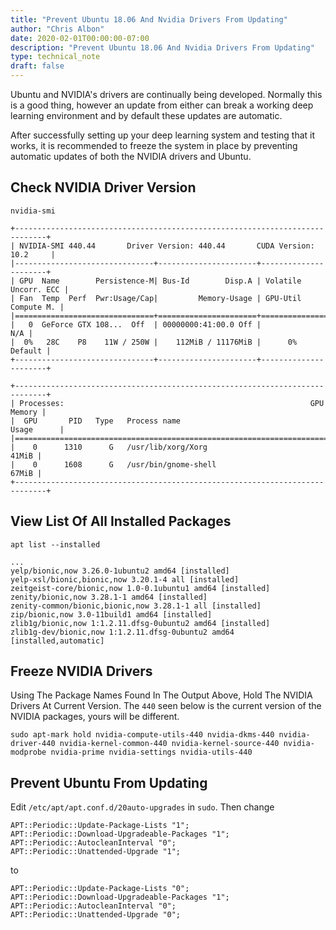 ```yaml
---
title: "Prevent Ubuntu 18.06 And Nvidia Drivers From Updating"
author: "Chris Albon"
date: 2020-02-01T00:00:00-07:00
description: "Prevent Ubuntu 18.06 And Nvidia Drivers From Updating"
type: technical_note
draft: false
---
```


Ubuntu and NVIDIA's drivers are continually being developed. Normally this is a good thing, however an update from either can break a working deep learning environment and by default these updates are automatic.

After successfully setting up your deep learning system and testing that it works, it is recommended to freeze the system in place by preventing automatic updates of both the NVIDIA drivers and Ubuntu.

## Check NVIDIA Driver Version

`nvidia-smi`
```
+-----------------------------------------------------------------------------+
| NVIDIA-SMI 440.44       Driver Version: 440.44       CUDA Version: 10.2     |
|-------------------------------+----------------------+----------------------+
| GPU  Name        Persistence-M| Bus-Id        Disp.A | Volatile Uncorr. ECC |
| Fan  Temp  Perf  Pwr:Usage/Cap|         Memory-Usage | GPU-Util  Compute M. |
|===============================+======================+======================|
|   0  GeForce GTX 108...  Off  | 00000000:41:00.0 Off |                  N/A |
|  0%   28C    P8    11W / 250W |    112MiB / 11176MiB |      0%      Default |
+-------------------------------+----------------------+----------------------+
                                                                               
+-----------------------------------------------------------------------------+
| Processes:                                                       GPU Memory |
|  GPU       PID   Type   Process name                             Usage      |
|=============================================================================|
|    0      1310      G   /usr/lib/xorg/Xorg                            41MiB |
|    0      1608      G   /usr/bin/gnome-shell                          67MiB |
+-----------------------------------------------------------------------------+
```

## View List Of All Installed Packages

`apt list --installed`
```
...
yelp/bionic,now 3.26.0-1ubuntu2 amd64 [installed]
yelp-xsl/bionic,bionic,now 3.20.1-4 all [installed]
zeitgeist-core/bionic,now 1.0-0.1ubuntu1 amd64 [installed]
zenity/bionic,now 3.28.1-1 amd64 [installed]
zenity-common/bionic,bionic,now 3.28.1-1 all [installed]
zip/bionic,now 3.0-11build1 amd64 [installed]
zlib1g/bionic,now 1:1.2.11.dfsg-0ubuntu2 amd64 [installed]
zlib1g-dev/bionic,now 1:1.2.11.dfsg-0ubuntu2 amd64 [installed,automatic]
```

## Freeze NVIDIA Drivers

Using The Package Names Found In The Output Above, Hold The NVIDIA Drivers At Current Version. The `440` seen below is the current version of the NVIDIA packages, yours will be different.

`sudo apt-mark hold nvidia-compute-utils-440 nvidia-dkms-440 nvidia-driver-440 nvidia-kernel-common-440 nvidia-kernel-source-440 nvidia-modprobe nvidia-prime nvidia-settings nvidia-utils-440`

## Prevent Ubuntu From Updating

Edit `/etc/apt/apt.conf.d/20auto-upgrades` in `sudo`. Then change

```
APT::Periodic::Update-Package-Lists "1";
APT::Periodic::Download-Upgradeable-Packages "1";
APT::Periodic::AutocleanInterval "0";
APT::Periodic::Unattended-Upgrade "1";
```

to 

```
APT::Periodic::Update-Package-Lists "0";
APT::Periodic::Download-Upgradeable-Packages "1";
APT::Periodic::AutocleanInterval "0";
APT::Periodic::Unattended-Upgrade "0";
```